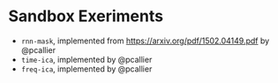 # Sandbox Exeriments

- `rnn-mask`, implemented from https://arxiv.org/pdf/1502.04149.pdf by @pcallier
- `time-ica`, implemented by @pcallier
- `freq-ica`, implemented by @pcallier
